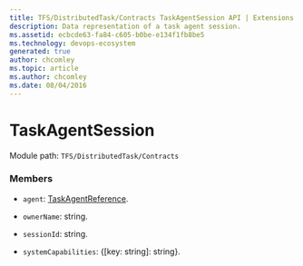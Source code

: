```yaml
---
title: TFS/DistributedTask/Contracts TaskAgentSession API | Extensions for Azure DevOps Services
description: Data representation of a task agent session.
ms.assetid: ecbcde63-fa84-c605-b0be-e134f1fb8be5
ms.technology: devops-ecosystem
generated: true
author: chcomley
ms.topic: article
ms.author: chcomley
ms.date: 08/04/2016
---
```


# TaskAgentSession

Module path: `TFS/DistributedTask/Contracts`

### Members

- `agent`: [TaskAgentReference](../../../TFS/DistributedTask/Contracts/TaskAgentReference.md).

- `ownerName`: string.

- `sessionId`: string.

- `systemCapabilities`: {[key: string]: string}.
